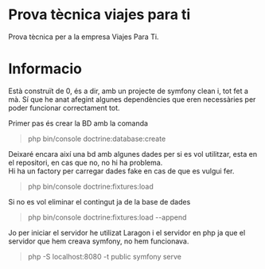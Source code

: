 # Prova tècnica viajes para ti
Prova tècnica per a la empresa Viajes Para Ti.

# Informacio

Està construït de 0, és a dir, amb un projecte de symfony clean i, tot fet a mà.
Sí que he anat afegint algunes dependències que eren necessàries per poder funcionar correctament tot.

Primer pas és crear la BD amb la comanda
> php bin/console doctrine:database:create

Deixaré encara així una bd amb algunes dades per si es vol utilitzar, esta en el repositori, en cas que no, no hi ha problema.  
Hi ha un factory per carregar dades fake en cas de que es vulgui fer.
> php bin/console doctrine:fixtures:load

Si no es vol eliminar el contingut ja de la base de dades
> php bin/console doctrine:fixtures:load --append  

Jo per iniciar el servidor he utilizat Laragon i el servidor en php ja que el servidor que hem creava symfony, no hem funcionava.
> php -S localhost:8080 -t public
> symfony serve
